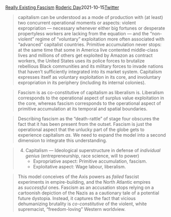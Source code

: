 [Really Existing Fascism](https://redsails.org/really-existing-fascism/)
[Roderic Day](https://redsails.org/@roderic)2021-10-15[Twitter](https://twitter.com/RodericDay/status/1448870280932233216)

>capitalism can be understood as a mode of production with (at least) two concurrent operational moments or aspects: violent expropriation — necessary whenever either big fortunes or desperate propertyless workers are lacking from the equation — and the “non-violent” regime of “voluntary” exploitation more often associated with “advanced” capitalist countries. Primitive accumulation never stops: at the same time that some in America live contented middle-class lives and millions of others get exploited by Amazon as contract workers, the United States uses its police forces to brutalize rebellious Black communities and its military forces to invade nations that haven’t sufficiently integrated into its market system. Capitalism expresses itself as voluntary exploitation in its core, and involuntary expropriation in its periphery (including its internal colonies).

>Fascism is as co-constitutive of capitalism as liberalism is. Liberalism corresponds to the operational aspect of surplus value exploitation in the core, whereas fascism corresponds to the operational aspect of primitive accumulation at its temporal and spatial boundaries.

>Describing fascism as the “death-rattle” of stage four obscures the fact that it has been present from the outset. Fascism is just the operational aspect that the unlucky part of the globe gets to experience capitalism _as._ We need to expand the model into a second dimension to integrate this understanding.

> 4.  Capitalism — Ideological superstructure in defense of _individual genius_ (entrepreneurship, race science, will to power)
>     -   Expropriative aspect: Primitive accumulation, fascism.
>     -   Exploitative aspect: Wage labour, liberalism.

>This model conceives of the Axis powers as _failed_ fascist experiments in empire-building, and the North Atlantic empires as _successful_ ones. Fascism as an accusation stops relying on a cartoonish depiction of the Nazis as a cautionary tale of a potential future dystopia. Instead, it captures the fact that vicious dehumanizing brutality is _co-constitutive_ of the violent, white supremacist, “freedom-loving” Western worldview.